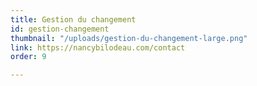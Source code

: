 ```yaml
---
title: Gestion du changement
id: gestion-changement
thumbnail: "/uploads/gestion-du-changement-large.png"
link: https://nancybilodeau.com/contact
order: 9

---
```

